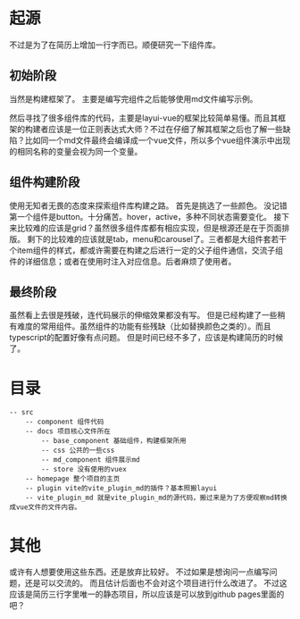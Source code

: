 # 起源

不过是为了在简历上增加一行字而已。顺便研究一下组件库。

## 初始阶段

当然是构建框架了。
主要是编写完组件之后能够使用md文件编写示例。

然后寻找了很多组件库的代码，主要是layui-vue的框架比较简单易懂。而且其框架的构建者应该是一位正则表达式大师？不过在仔细了解其框架之后也了解一些缺陷？比如同一个md文件最终会编译成一个vue文件，所以多个vue组件演示中出现的相同名称的变量会视为同一个变量。

## 组件构建阶段

使用无知者无畏的态度来探索组件库构建之路。
首先是挑选了一些颜色。
没记错第一个组件是button。十分痛苦。hover，active，多种不同状态需要变化。
接下来比较难的应该是grid？虽然很多组件库都有相应实现，但是根源还是在于页面排版。
剩下的比较难的应该就是tab，menu和carousel了。三者都是大组件套若干个item组件的样式，都或许需要在构建之后进行一定的父子组件通信，交流子组件的详细信息；或者在使用时注入对应信息。后者麻烦了使用者。

## 最终阶段

虽然看上去很是残破，连代码展示的伸缩效果都没有写。
但是已经构建了一些稍有难度的常用组件。虽然组件的功能有些残缺（比如替换颜色之类的）。而且typescript的配置好像有点问题。
但是时间已经不多了，应该是构建简历的时候了。

# 目录

```
-- src
	-- component 组件代码
	-- docs 项目核心文件所在
		-- base_component 基础组件，构建框架所用
		-- css 公共的一些css
		-- md_component 组件展示md
		-- store 没有使用的vuex
	-- homepage 整个项目的主页
	-- plugin vite的vite_plugin_md的插件？基本照搬layui
	-- vite_plugin_md 就是vite_plugin_md的源代码，搬过来是为了方便观察md转换成vue文件的文件内容。
```

# 其他

或许有人想要使用这些东西。还是放弃比较好。
不过如果是想询问一点编写问题，还是可以交流的。
而且估计后面也不会对这个项目进行什么改进了。
不过这应该是简历三行字里唯一的静态项目，所以应该是可以放到github pages里面的吧？